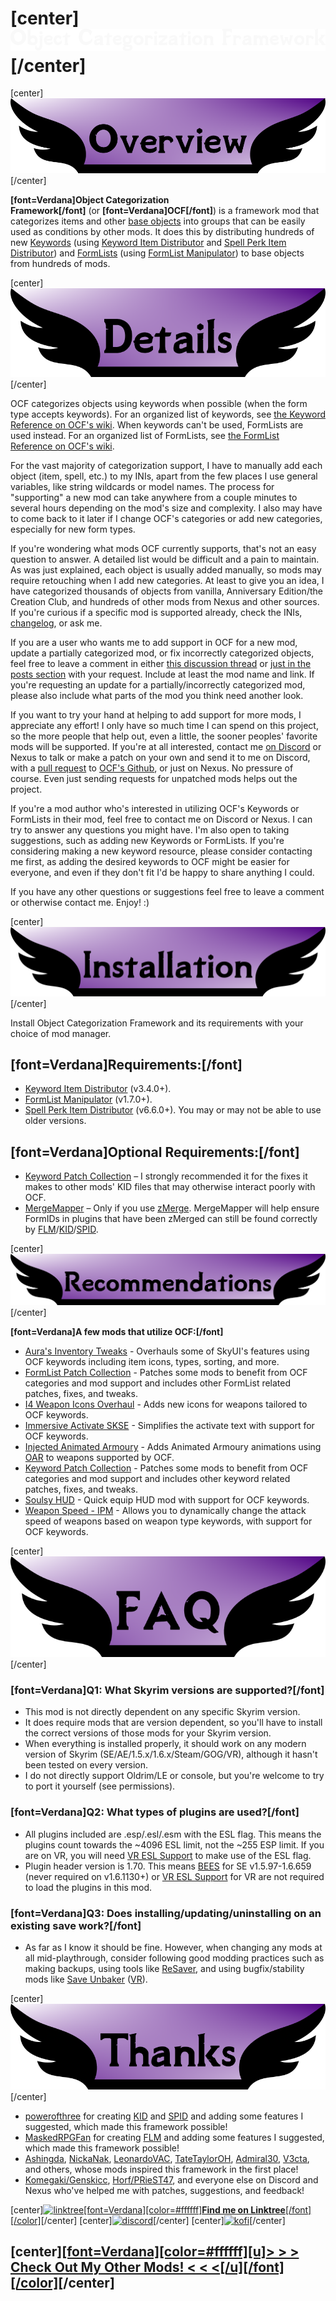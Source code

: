 # \[center\]![Object Categorization Framework](https://raw.githubusercontent.com/GroundAura/Object-Categorization-Framework/main/docs/images/brand/Title.png)\[/center\]

\[center\]![Overview](https://raw.githubusercontent.com/GroundAura/Object-Categorization-Framework/main/docs/images/banners/Overview.png)\[/center\]

**\[font=Verdana\]Object Categorization Framework\[/font\]** (or **\[font=Verdana\]OCF\[/font\]**) is a framework mod that categorizes items and other [base objects](https://ck.uesp.net/wiki/Glossary#Base_Object) into groups that can be easily used as conditions by other mods. It does this by distributing hundreds of new [Keywords](https://ck.uesp.net/wiki/Keyword) (using [Keyword Item Distributor](https://www.nexusmods.com/skyrimspecialedition/mods/55728) and [Spell Perk Item Distributor](https://www.nexusmods.com/skyrimspecialedition/mods/36869)) and [FormLists](https://ck.uesp.net/wiki/FormList) (using [FormList Manipulator](https://www.nexusmods.com/skyrimspecialedition/mods/74037)) to base objects from hundreds of mods.

\[center\]![Details](https://raw.githubusercontent.com/GroundAura/Object-Categorization-Framework/main/docs/images/banners/Details.png)\[/center\]

OCF categorizes objects using keywords when possible (when the form type accepts keywords). For an organized list of keywords, see [the Keyword Reference on OCF's wiki](https://github.com/GroundAura/Object-Categorization-Framework/wiki/Keyword-Reference). When keywords can't be used, FormLists are used instead. For an organized list of FormLists, see [the FormList Reference on OCF's wiki](https://github.com/GroundAura/Object-Categorization-Framework/wiki/FormList-Reference).

For the vast majority of categorization support, I have to manually add each object (item, spell, etc.) to my INIs, apart from the few places I use general variables, like string wildcards or model names. The process for "supporting" a new mod can take anywhere from a couple minutes to several hours depending on the mod's size and complexity. I also may have to come back to it later if I change OCF's categories or add new categories, especially for new form types.

If you're wondering what mods OCF currently supports, that's not an easy question to answer. A detailed list would be difficult and a pain to maintain. As was just explained, each object is usually added manually, so mods may require retouching when I add new categories. At least to give you an idea, I have categorized thousands of objects from vanilla, Anniversary Edition/the Creation Club, and hundreds of other mods from Nexus and other sources. If you're curious if a specific mod is supported already, check the INIs, [changelog](https://github.com/GroundAura/Object-Categorization-Framework/blob/main/docs/CHANGELOG.md), or ask me.

If you are a user who wants me to add support in OCF for a new mod, update a partially categorized mod, or fix incorrectly categorized objects, feel free to leave a comment in either [this discussion thread](https://www.nexusmods.com/skyrimspecialedition/mods/81469/?tab=forum&topic_id=12811518) or [just in the posts section](https://www.nexusmods.com/skyrimspecialedition/mods/81469?tab=posts) with your request. Include at least the mod name and link. If you're requesting an update for a partially/incorrectly categorized mod, please also include what parts of the mod you think need another look.

If you want to try your hand at helping to add support for more mods, I appreciate any effort! I only have so much time I can spend on this project, so the more people that help out, even a little, the sooner peoples' favorite mods will be supported. If you're at all interested, contact me [on Discord](https://discord.gg/zft8DmbfKv) or Nexus to talk or make a patch on your own and send it to me on Discord, with a [pull request](https://docs.github.com/en/pull-requests/collaborating-with-pull-requests/proposing-changes-to-your-work-with-pull-requests/about-pull-requests) to [OCF's Github](https://github.com/GroundAura/Object-Categorization-Framework), or just on Nexus. No pressure of course. Even just sending requests for unpatched mods helps out the project.

If you're a mod author who's interested in utilizing OCF's Keywords or FormLists in their mod, feel free to contact me on Discord or Nexus. I can try to answer any questions you might have. I'm also open to taking suggestions, such as adding new Keywords or FormLists. If you're considering making a new keyword resource, please consider contacting me first, as adding the desired keywords to OCF might be easier for everyone, and even if they don't fit I'd be happy to share anything I could.

If you have any other questions or suggestions feel free to leave a comment or otherwise contact me. Enjoy! :)

\[center\]![Installation](https://raw.githubusercontent.com/GroundAura/Object-Categorization-Framework/main/docs/images/banners/Installation.png)\[/center\]

Install Object Categorization Framework and its requirements with your choice of mod manager.

## **\[font=Verdana\]Requirements:\[/font\]**

- [Keyword Item Distributor](https://www.nexusmods.com/skyrimspecialedition/mods/55728) (v3.4.0+).
- [FormList Manipulator](https://www.nexusmods.com/skyrimspecialedition/mods/74037) (v1.7.0+).
- [Spell Perk Item Distributor](https://www.nexusmods.com/skyrimspecialedition/mods/36869) (v6.6.0+). You may or may not be able to use older versions.

## **\[font=Verdana\]Optional Requirements:\[/font\]**

- [Keyword Patch Collection](https://www.nexusmods.com/skyrimspecialedition/mods/92529) – I strongly recommended it for the fixes it makes to other mods' KID files that may otherwise interact poorly with OCF.
- [MergeMapper](https://www.nexusmods.com/skyrimspecialedition/mods/74689) – Only if you use [zMerge](https://www.reddit.com/r/skyrimmods/comments/9sgnpy/zedit_v050_zmerge_successor_of_merge_plugins/). MergeMapper will help ensure FormIDs in plugins that have been zMerged can still be found correctly by [FLM](https://www.nexusmods.com/skyrimspecialedition/mods/74037)/[KID](https://www.nexusmods.com/skyrimspecialedition/mods/55728)/[SPID](https://www.nexusmods.com/skyrimspecialedition/mods/36869).

\[center\]![Recommendations](https://raw.githubusercontent.com/GroundAura/Object-Categorization-Framework/main/docs/images/banners/Recommendations.png)\[/center\]

**\[font=Verdana\]A few mods that utilize OCF:\[/font\]**
- [Aura's Inventory Tweaks](https://www.nexusmods.com/skyrimspecialedition/mods/68557) - Overhauls some of SkyUI's features using OCF keywords including item icons, types, sorting, and more.
- [FormList Patch Collection](https://www.nexusmods.com/skyrimspecialedition/mods/74626) - Patches some mods to benefit from OCF categories and mod support and includes other FormList related patches, fixes, and tweaks.
- [I4 Weapon Icons Overhaul](https://www.nexusmods.com/skyrimspecialedition/mods/106432) - Adds new icons for weapons tailored to OCF keywords.
- [Immersive Activate SKSE](https://www.nexusmods.com/skyrimspecialedition/mods/97729) - Simplifies the activate text with support for OCF keywords.
- [Injected Animated Armoury](https://www.nexusmods.com/skyrimspecialedition/mods/74737) - Adds Animated Armoury animations using [OAR](https://www.nexusmods.com/skyrimspecialedition/mods/81469) to weapons supported by OCF.
- [Keyword Patch Collection](https://www.nexusmods.com/skyrimspecialedition/mods/92529) - Patches some mods to benefit from OCF categories and mod support and includes other keyword related patches, fixes, and tweaks.
- [Soulsy HUD](https://www.nexusmods.com/skyrimspecialedition/mods/96210) - Quick equip HUD mod with support for OCF keywords.
- [Weapon Speed - IPM](https://www.nexusmods.com/skyrimspecialedition/mods/96828) - Allows you to dynamically change the attack speed of weapons based on weapon type keywords, with support for OCF keywords.

\[center\]![FAQ](https://raw.githubusercontent.com/GroundAura/Object-Categorization-Framework/main/docs/images/banners/FAQ.png)\[/center\]

### **\[font=Verdana\]Q1: What Skyrim versions are supported?\[/font\]**

- This mod is not directly dependent on any specific Skyrim version.
- It does require mods that are version dependent, so you'll have to install the correct versions of those mods for your Skyrim version.
- When everything is installed properly, it should work on any modern version of Skyrim (SE/AE/1.5.x/1.6.x/Steam/GOG/VR), although it hasn't been tested on every version.
- I do not directly support Oldrim/LE or console, but you're welcome to try to port it yourself (see permissions).

### **\[font=Verdana\]Q2: What types of plugins are used?\[/font\]**

- All plugins included are .esp/.esl/.esm with the ESL flag. This means the plugins count towards the ~4096 ESL limit, not the ~255 ESP limit. If you are on VR, you will need [VR ESL Support](https://www.nexusmods.com/skyrimspecialedition/mods/106712/) to make use of the ESL flag.
- Plugin header version is 1.70. This means [BEES](https://www.nexusmods.com/skyrimspecialedition/mods/106441) for SE v1.5.97-1.6.659 (never required on v1.6.1130+) or [VR ESL Support](https://www.nexusmods.com/skyrimspecialedition/mods/106712/) for VR are not required to load the plugins in this mod.

### **\[font=Verdana\]Q3: Does installing/updating/uninstalling on an existing save work?\[/font\]**

- As far as I know it should be fine. However, when changing any mods at all mid-playthrough, consider following good modding practices such as making backups, using tools like [ReSaver](https://www.nexusmods.com/skyrimspecialedition/mods/5031), and using bugfix/stability mods like [Save Unbaker](https://www.nexusmods.com/skyrimspecialedition/mods/85565) ([VR](https://www.nexusmods.com/skyrimspecialedition/mods/86265)).

\[center\]![Thanks](https://raw.githubusercontent.com/GroundAura/Object-Categorization-Framework/main/docs/images/banners/Thanks.png)\[/center\]

- [powerofthree](https://www.nexusmods.com/skyrimspecialedition/users/2148728) for creating [KID](https://www.nexusmods.com/skyrimspecialedition/users/2148728) and [SPID](https://www.nexusmods.com/skyrimspecialedition/mods/36869) and adding some features I suggested, which made this framework possible!
- [MaskedRPGFan](https://www.nexusmods.com/skyrimspecialedition/users/22822094) for creating [FLM](https://www.nexusmods.com/skyrimspecialedition/mods/74037) and adding some features I suggested, which made this framework possible!
- [Ashingda](https://www.nexusmods.com/skyrimspecialedition/users/10236085), [NickaNak](https://www.nexusmods.com/skyrimspecialedition/users/3127912), [LeonardoVAC](https://www.nexusmods.com/skyrimspecialedition/users/25225299), [TateTaylorOH](https://www.nexusmods.com/skyrimspecialedition/users/61720101), [Admiral30](https://www.nexusmods.com/skyrimspecialedition/users/123185483), [V3cta](https://www.nexusmods.com/skyrimspecialedition/users/6308735), and others, whose mods inspired this framework in the first place!
- [Komegaki/Genskicc](https://www.nexusmods.com/skyrimspecialedition/users/80113953), [Horf/PRieST47](https://www.nexusmods.com/skyrimspecialedition/users/927130), and everyone else on Discord and Nexus who've helped me with patches, suggestions, and feedback!

\[center\][![linktree](https://i.imgur.com/jOQE4n8.png)](https://linktr.ee/groundaura)[\[font=Verdana\]\[color=#ffffff\]**Find me on Linktree**\[/font\]\[/color\]](https://linktr.ee/groundaura)\[/center\]
\[center\][![discord](https://github.com/doodlum/nexusmods-widgets/blob/main/Discord_40px.png?raw=true)](https://discord.gg/zft8DmbfKv)\[/center\]
\[center\][![kofi](https://github.com/doodlum/nexusmods-widgets/blob/main/Ko-fi_40px_60fps.png?raw=true)](https://ko-fi.com/groundaura)\[/center\]

## \[center\][\[font=Verdana\]\[color=#ffffff\]\[u\]**> > > Check Out My Other Mods! < < <**\[/u\]\[/font\]\[/color\]](https://www.nexusmods.com/users/97658973?tab=user+files)\[/center\]
